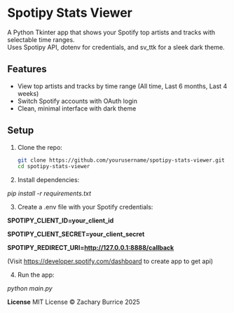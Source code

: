 # Spotipy Stats Viewer

A Python Tkinter app that shows your Spotify top artists and tracks with selectable time ranges.  
Uses Spotipy API, dotenv for credentials, and sv_ttk for a sleek dark theme.



## Features

- View top artists and tracks by time range (All time, Last 6 months, Last 4 weeks)  
- Switch Spotify accounts with OAuth login  
- Clean, minimal interface with dark theme  



## Setup


1. Clone the repo:

   ```bash
   git clone https://github.com/yourusername/spotipy-stats-viewer.git
   cd spotipy-stats-viewer


2. Install dependencies:

*pip install -r requirements.txt*




3. Create a .env file with your Spotify credentials:

**SPOTIPY_CLIENT_ID=your_client_id**

**SPOTIPY_CLIENT_SECRET=your_client_secret**

**SPOTIPY_REDIRECT_URI=http://127.0.0.1:8888/callback**


(Visit https://developer.spotify.com/dashboard to create app to get api)


4. Run the app:

*python main.py*






**License**
MIT License © Zachary Burrice 2025



